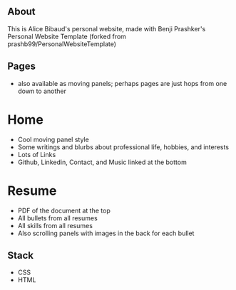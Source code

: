 ## About
This is Alice Bibaud's personal website, made with Benji Prashker's Personal Website Template (forked from prashb99/PersonalWebsiteTemplate)

## Pages
- also available as moving panels; perhaps pages are just hops from one down to another

# Home
- Cool moving panel style
- Some writings and blurbs about professional life, hobbies, and interests
- Lots of Links
- Github, Linkedin, Contact, and Music linked at the bottom

# Resume
- PDF of the document at the top
- All bullets from all resumes
- All skills from all resumes
- Also scrolling panels with images in the back for each bullet

## Stack
- CSS
- HTML

